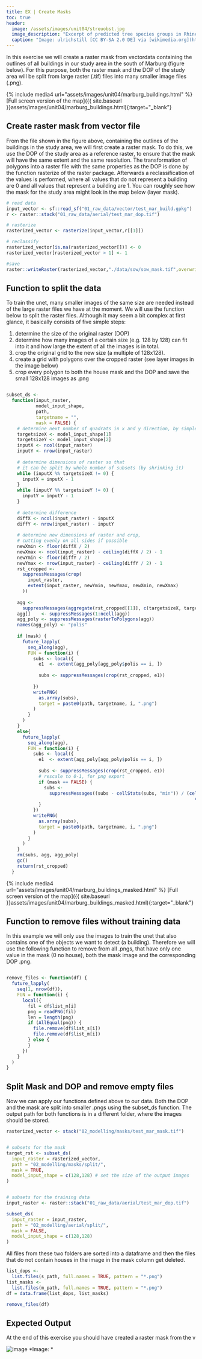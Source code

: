```yaml
---
title: EX | Create Masks
toc: true
header:
  image: /assets/images/unit04/streuobst.jpg
  image_description: "Excerpt of predicted tree species groups in Rhineland-Palatinate"
  caption: "Image: ulrichstill [CC BY-SA 2.0 DE] via [wikimedia.org](https://commons.wikimedia.org/wiki/File:Tuebingen_Streuobstwiese.jpg)"
---
```


In this exercise we will create a raster mask from vectordata containing the outlines of all buildings in our study area in the south of Marburg (figure below). For this purpose, both the raster mask and the DOP of the study area will be split from large raster (.tif) files into many smaller image files (.png).

{% include media4 url="assets/images/unit04/marburg_buildings.html" %} [Full screen version of the map]({{ site.baseurl }}assets/images/unit04/marburg_buildings.html){:target="_blank"}




## Create raster mask from vector file

From the file shown in the figure above, containing the outlines of the buildings in the study area, we will first create a raster mask. To do this, we use the DOP of the study area as a reference raster, to ensure that the mask will have the same extent and the same resolution. The transformation of polygons into a raster file with the same properties as the DOP is done by the function rasterize of the raster package. Afterwards a reclassification of the values is performed, where all values that do not represent a building are 0 and all values that represent a building are 1. You can roughly see how the mask for the study area might look in the map below (layer mask).

```r
# read data
input_vector <- sf::read_sf("01_raw_data/vector/test_mar_build.gpkg")
r <- raster::stack("01_raw_data/aerial/test_mar_dop.tif")

# rasterize
rasterized_vector <- rasterize(input_vector,r[[1]])

# reclassify
rasterized_vector[is.na(rasterized_vector[])] <- 0
rasterized_vector[rasterized_vector > 1] <- 1

#save
raster::writeRaster(rasterized_vector,"./data/sow/sow_mask.tif",overwrite=T)
```


## Function to split the data


To train the unet, many smaller images of the same size are needed instead of the large raster files we have at the moment. We will use the function below to split the raster files. Although it may seem a bit complex at first glance, it basically consists of five simple steps: 

1. determine the size of the original raster (DOP)
2. determine how many images of a certain size (e.g. 128 by 128) can fit into it and how large the extent of all the images is in total.
3. crop the original grid to the new size (a multiple of 128x128).
4. create a grid with polygons over the cropped raster (see layer images in the image below)
5. crop every polygon to both the house mask and the DOP and save the small 128x128 images as .png

```r

subset_ds <-
  function(input_raster,
           model_input_shape,
           path,
           targetname = "",
           mask = FALSE) {
    # determine next number of quadrats in x and y direction, by simple rounding
    targetsizeX <- model_input_shape[1]
    targetsizeY <- model_input_shape[2]
    inputX <- ncol(input_raster)
    inputY <- nrow(input_raster)
    
    # determine dimensions of raster so that
    # it can be split by whole number of subsets (by shrinking it)
    while (inputX %% targetsizeX != 0) {
      inputX = inputX - 1
    }
    while (inputY %% targetsizeY != 0) {
      inputY = inputY - 1
    }
    
    # determine difference
    diffX <- ncol(input_raster) - inputX
    diffY <- nrow(input_raster) - inputY
    
    # determine new dimensions of raster and crop,
    # cutting evenly on all sides if possible
    newXmin <- floor(diffX / 2)
    newXmax <- ncol(input_raster) - ceiling(diffX / 2) - 1
    newYmin <- floor(diffY / 2)
    newYmax <- nrow(input_raster) - ceiling(diffY / 2) - 1
    rst_cropped <-
      suppressMessages(crop(
        input_raster,
        extent(input_raster, newYmin, newYmax, newXmin, newXmax)
      ))
    
    agg <-
      suppressMessages(aggregate(rst_cropped[[1]], c(targetsizeX, targetsizeY)))
    agg[]    <- suppressMessages(1:ncell(agg))
    agg_poly <- suppressMessages(rasterToPolygons(agg))
    names(agg_poly) <- "polis"
    
    if (mask) {
      future_lapply(
        seq_along(agg),
        FUN = function(i) {
          subs <- local({
            e1  <- extent(agg_poly[agg_poly$polis == i, ])
            
            subs <- suppressMessages(crop(rst_cropped, e1))
            
          })
          writePNG(
            as.array(subs),
            target = paste0(path, targetname, i, ".png")
          )
        }
      )
    }
    else{
      future_lapply(
        seq_along(agg),
        FUN = function(i) {
          subs <- local({
            e1  <- extent(agg_poly[agg_poly$polis == i, ])
            
            subs <- suppressMessages(crop(rst_cropped, e1))
            # rescale to 0-1, for png export
            if (mask == FALSE) {
              subs <-
                suppressMessages((subs - cellStats(subs, "min")) / (cellStats(subs, "max") -
                                                                      cellStats(subs, "min")))
            }
          })
          writePNG(
            as.array(subs),
            target = paste0(path, targetname, i, ".png")
          )
        }
      )
    }
    rm(subs, agg, agg_poly)
    gc()
    return(rst_cropped)
  }


```


{% include media4 url="assets/images/unit04/marburg_buildings_masked.html" %} [Full screen version of the map]({{ site.baseurl }}assets/images/unit04/marburg_buildings_masked.html){:target="_blank"}



## Function to remove files without training data

In this example we will only use the images to train the unet that also contains one of the objects we want to detect (a building). Therefore we will use the following function to remove from all .pngs, that have only one value in the mask (0 no house), both the mask image and the corresponding DOP .png.

```r

remove_files <- function(df) {
  future_lapply(
    seq(1, nrow(df)),
    FUN = function(i) {
      local({
        fil = df$list_m[i]
        png = readPNG(fil)
        len = length(png)
        if (AllEqual(png)) {
          file.remove(df$list_s[i])
          file.remove(df$list_m[i])
        } else {
        }
      })
    }
  )
}
```




## Split Mask and DOP and remove empty files

Now we can apply our functions defined above to our data. Both the DOP and the mask are split into smaller .pngs using the subset_ds function. The output path for both functions is in a different folder, where the images should be stored.  

```r
rasterized_vector <- stack("02_modelling/masks/test_mar_mask.tif")


# subsets for the mask
target_rst <- subset_ds(
  input_raster = rasterized_vector,
  path = "02_modelling/masks/split/",
  mask = TRUE,
  model_input_shape = c(128,128) # set the size of the output images
)


# subsets for the training data
input_raster <- raster::stack("01_raw_data/aerial/test_mar_dop.tif")

subset_ds(
  input_raster = input_raster,
  path = "02_modelling/aerial/split/",
  mask = FALSE,
  model_input_shape = c(128,128)
)
```

All files from these two folders are sorted into a dataframe and then the files that do not contain houses in the image in the mask column get deleted.

```r
list_dops <-
  list.files(s_path, full.names = TRUE, pattern = "*.png")
list_masks <-
  list.files(m_path, full.names = TRUE, pattern = "*.png")
df = data.frame(list_dops, list_masks)

remove_files(df)

```






## Expected Output
At the end of this exercise you should have created a raster mask from the v

![image](../assets/images/unit04/masks.png)
*Image: *

